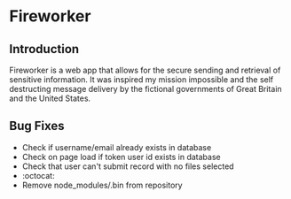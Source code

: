 # Fireworker
## Introduction
Fireworker is a web app that allows for the secure sending and retrieval of sensitive information. It was inspired my mission impossible and the self destructing message delivery by the fictional governments of Great Britain and the United States.

## Bug Fixes 
* Check if username/email already exists in database
* Check on page load if token user id exists in database
* Check that user can't submit record with no files selected
* :octocat:
* Remove node_modules/.bin from repository
